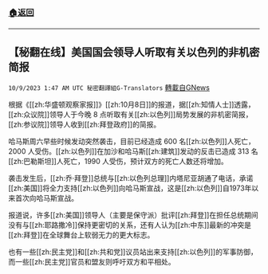 ###  [:house:返回](README.md)
---


## 【秘翻在线】美国国会领导人听取有关以色列的非机密简报
`10/9/2023 1:47 AM UTC 秘密翻譯組G-Translators` [轉載自GNews](https://gnews.org/articles/1805683)

根据《[[zh:华盛顿观察家报]]》[[zh:10月8日]]的报道，据[[zh:知情人士]]透露，[[zh:众议院]]领导人于今晚 8 点听取有关[[zh:以色列]]局势发展的非机密简报，[[zh:参议院]]领导人收到[[zh:拜登政府]]的简报。

哈马斯周六早些时候发动突然袭击，目前已经造成 600 名[[zh:以色列]]人死亡，2000 人受伤。[[zh:以色列]]在加沙和哈马斯[[zh:建筑]]发动的反击已造成 313 名[[zh:巴勒斯坦]]人死亡，1990 人受伤，预计双方的死亡人数还将增加。

袭击发生后，[[zh:乔·拜登]]总统与[[zh:以色列总理]]内塔尼亚胡通了电话，承诺[[zh:美国]]将全力支持[[zh:以色列]]向哈马斯宣战，这是[[zh:以色列]]自1973年以来首次向哈马斯宣战。

报道说，许多[[zh:美国]]领导人（主要是保守派）批评[[zh:拜登]]在担任总统期间没有与[[zh:耶路撒冷]]保持更密切的关系，还有人认为[[zh:中东]]最新的冲突是[[zh:拜登]]在全球舞台上软弱无力的更大标志。

也有一些[[zh:民主党]]和[[zh:共和党]]议员站出来支持[[zh:以色列]]的军事防御，而一些[[zh:民主党]]官员和盟友则呼吁双方和平相处。
